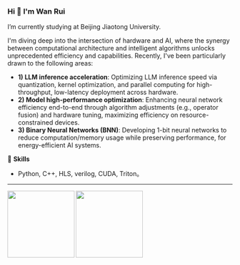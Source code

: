 ### Hi 👋 I'm Wan Rui 
I’m currently studying at Beijing Jiaotong University.

I'm diving deep into the intersection of hardware and AI, where the synergy between computational architecture and intelligent algorithms unlocks unprecedented efficiency and capabilities. Recently, I've been particularly drawn to the following areas:
- **1) LLM inference acceleration**: Optimizing LLM inference speed via quantization, kernel optimization, and parallel computing for high-throughput, low-latency deployment across hardware.  
- **2) Model high-performance optimization**: Enhancing neural network efficiency end-to-end through algorithm adjustments (e.g., operator fusion) and hardware tuning, maximizing efficiency on resource-constrained devices.  
- **3) Binary Neural Networks (BNN)**: Developing 1-bit neural networks to reduce computation/memory usage while preserving performance, for energy-efficient AI systems.

:orange_book: **Skills**  
- Python, C++, HLS, verilog, CUDA, Triton。

---
<a href="https://github.com/Allenpandas/github-readme-stats">
  <img align="left" height="150px" src="https://github-readme-stats.vercel.app/api?username=WanRui37&repo=github-readme-stats&hide=contribs&show_icons=true&theme=tokyonight&count_private=true&include_all_commits=true" />
</a>
<a href="https://github.com/Allenpandas/convoychat">
  <img align="left" height="150px" src="https://github-readme-stats.vercel.app/api/top-langs/?username=WanRui37&layout=compact&theme=tokyonight&hide=Jupyter+Notebook" />
</a>
<!-- 

<a href="https://github.com/Allenpandas/github-readme-stats">
  <img align="left" height="150px" src="https://github-readme-stats.vercel.app/api?username=WanRui37&repo=github-readme-stats&hide=contribs&show_icons=true&theme=tokyonight&count_private=true&include_all_commits=true" />
</a>
<a href="https://github.com/Allenpandas/convoychat">
  <img align="left" height="150px" src="https://github-readme-stats.vercel.app/api/top-langs/?username=WanRui37&layout=compact&theme=tokyonight&hide=Jupyter+Notebook" />
</a>

-->
